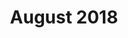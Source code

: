 ---
layout: post
title: "August 2018"
date_range: "16-18 Aug 2018"
venue: "Sorrento holiday house"
games:
  - "OTTD"
memories:
  - "Hugh eating flaky pastry on the toilet."
  - "Smith stumbling drunk into Toby's bedroom, passing out, and snoring so loudly Toby had to move."
  - "Hugh smashing us at OTTD by just flying planes from one side of the map to the other."
  - "Toby's planes crashing non-stop!"
  - "Week before Hugh's bucks party"
  - "Dave left to play golf in the middle of a nerd weekend."
  - "Dave's friend, when hearing Ian drank a beer at breakfast, says &quot;He's going to die!&quot;"
  - "Dave's video card made Civ4 characters have big noses!"
  - "Smith ranting about footy - Goddard"
  - "Dead bird in the pool?"
summary: "OTTD in Sorrento."
---